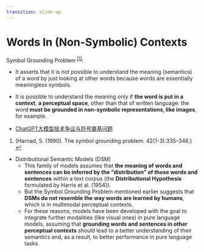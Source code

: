 ```yaml
---
transition: slide-up
---
```

# Words In (Non-Symbolic) Contexts

<div v-if="$clicks < 3">

<p data-v-d24dde4e="">Symbol Grounding Problem <sup data-v-d24dde4e="" class="footnote-ref"><a data-v-d24dde4e="" href="#fn1" id="fnref1">[1]</a></sup>:</p>

<v-clicks>

- It asserts that it is not possible to understand the meaning (semantics) of a word by just looking at other words because words are essentially meaningless symbols. 

- It is possible to understand the meaning only if **the word is put in a context**, **a perceptual space**, other than that of written language: the word **must be grounded in non-symbolic representations, like images**, for example.

- [ChatGPT大模型技术争议与符号奠基问题](https://zhuanlan.zhihu.com/p/609541999)

</v-clicks>

<section data-v-d24dde4e="" class="footnotes"><ol data-v-d24dde4e="" class="footnotes-list"><li data-v-d24dde4e="" id="fn1" class="footnote-item"><p data-v-d24dde4e="">(Harnad, S. (1990). The symbol grounding problem. 42(1-3):335–346.) <a data-v-d24dde4e="" href="#fnref1" class="footnote-backref">↩︎</a></p></li></ol></section>

</div>

<div v-if="$clicks >= 3">
<v-clicks depth ="2">

- Distributional Semantic Models (DSM)
  - This family of models assumes that **the meaning of words and sentences can be inferred by the “distribution” of those words and sentences** within a text corpus (the **Distributional Hypothesis** formulated by Harris et al. (1954)).
  - But the Symbol Grounding Problem mentioned earlier suggests that **DSMs do not resemble the way words are learned by humans**, which is in multimodal perceptual contexts.
  - For these reasons, models have been developed with the goal to integrate further modalities (like visual ones) in pure language models, assuming that **grounding words and sentences in other perceptual contexts** should lead to a better understanding of their semantics and, as a result, to better performance in pure language tasks.
  
</v-clicks>

</div>

